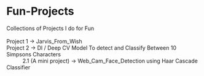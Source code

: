 # Fun-Projects
Collections of Projects I do for Fun <br/><br/>
Project 1 -> Jarvis_From_Wish <br/>
Project 2 -> Dl / Deep CV Model To detect and Classify Between 10 Simpsons Characters <br/>
&emsp;&emsp;&emsp;2.1 (A mini project) -> Web_Cam_Face_Detection using Haar Cascade Classifier

